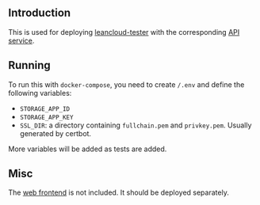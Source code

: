 ## Introduction

This is used for deploying [leancloud-tester](https://github.com/hjiang/leancloud-tester)
with the corresponding [API service](https://github.com/hjiang/leancloud-tester-api).

## Running

To run this with `docker-compose`, you need to create `/.env` and define the
following variables:

- `STORAGE_APP_ID`
- `STORAGE_APP_KEY`
- `SSL_DIR`: a directory containing `fullchain.pem` and `privkey.pem`. Usually generated by certbot.

More variables will be added as tests are added.

## Misc

The [web frontend](https://github.com/hjiang/leancloud-tester-web) is not included.
It should be deployed separately.
